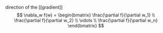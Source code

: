 direction of the [[gradient]]
$$
\nabla_w f(w) = \begin{bmatrix}
\frac{\partial f}{\partial w_1} \\
\frac{\partial f}{\partial w_2} \\
\vdots \\
\frac{\partial f}{\partial w_n}
\end{bmatrix}
$$
